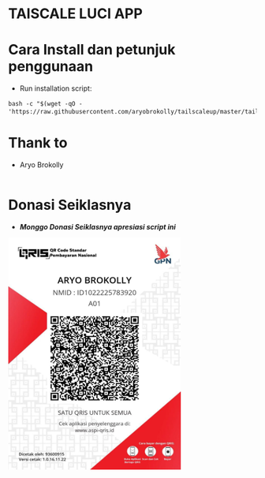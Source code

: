 # TAISCALE LUCI APP


# Cara Install dan petunjuk penggunaan
- Run installation script:
```
bash -c "$(wget -qO - 'https://raw.githubusercontent.com/aryobrokolly/tailscaleup/master/tailscaledown.sh')"
```

# Thank to
- Aryo Brokolly
<br><br>
# Donasi Seiklasnya
- ***Monggo Donasi Seiklasnya apresiasi script ini***
<img src="https://raw.githubusercontent.com/aryobrokolly/modepesawat/main/barcode-aryobrokolly.jpg" alt="DONASI" width="350" height="470">

